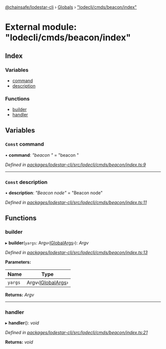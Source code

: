 [@chainsafe/lodestar-cli](../README.md) › [Globals](../globals.md) › ["lodecli/cmds/beacon/index"](_lodecli_cmds_beacon_index_.md)

# External module: "lodecli/cmds/beacon/index"

## Index

### Variables

* [command](_lodecli_cmds_beacon_index_.md#const-command)
* [description](_lodecli_cmds_beacon_index_.md#const-description)

### Functions

* [builder](_lodecli_cmds_beacon_index_.md#builder)
* [handler](_lodecli_cmds_beacon_index_.md#handler)

## Variables

### `Const` command

• **command**: *"beacon <command>"* = "beacon <command>"

*Defined in [packages/lodestar-cli/src/lodecli/cmds/beacon/index.ts:9](https://github.com/ChainSafe/lodestar/blob/905cc824b/packages/lodestar-cli/src/lodecli/cmds/beacon/index.ts#L9)*

___

### `Const` description

• **description**: *"Beacon node"* = "Beacon node"

*Defined in [packages/lodestar-cli/src/lodecli/cmds/beacon/index.ts:11](https://github.com/ChainSafe/lodestar/blob/905cc824b/packages/lodestar-cli/src/lodecli/cmds/beacon/index.ts#L11)*

## Functions

###  builder

▸ **builder**(`yargs`: Argv‹[IGlobalArgs](../interfaces/_lodecli_options_.iglobalargs.md)›): *Argv*

*Defined in [packages/lodestar-cli/src/lodecli/cmds/beacon/index.ts:13](https://github.com/ChainSafe/lodestar/blob/905cc824b/packages/lodestar-cli/src/lodecli/cmds/beacon/index.ts#L13)*

**Parameters:**

Name | Type |
------ | ------ |
`yargs` | Argv‹[IGlobalArgs](../interfaces/_lodecli_options_.iglobalargs.md)› |

**Returns:** *Argv*

___

###  handler

▸ **handler**(): *void*

*Defined in [packages/lodestar-cli/src/lodecli/cmds/beacon/index.ts:21](https://github.com/ChainSafe/lodestar/blob/905cc824b/packages/lodestar-cli/src/lodecli/cmds/beacon/index.ts#L21)*

**Returns:** *void*
